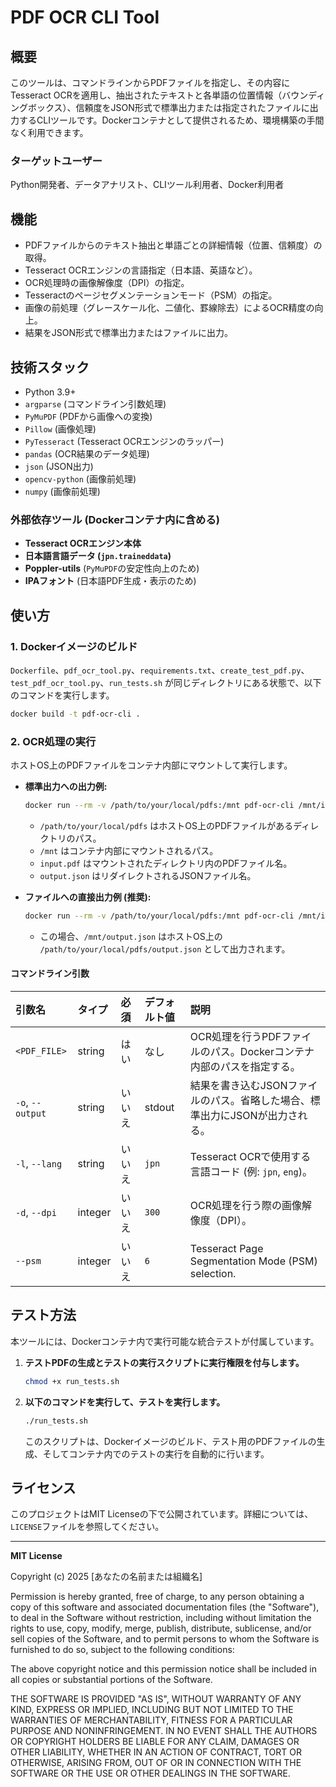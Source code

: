 # PDF OCR CLI Tool

## 概要

このツールは、コマンドラインからPDFファイルを指定し、その内容にTesseract OCRを適用し、抽出されたテキストと各単語の位置情報（バウンディングボックス）、信頼度をJSON形式で標準出力または指定されたファイルに出力するCLIツールです。Dockerコンテナとして提供されるため、環境構築の手間なく利用できます。

### ターゲットユーザー

Python開発者、データアナリスト、CLIツール利用者、Docker利用者

## 機能

*   PDFファイルからのテキスト抽出と単語ごとの詳細情報（位置、信頼度）の取得。
*   Tesseract OCRエンジンの言語指定（日本語、英語など）。
*   OCR処理時の画像解像度（DPI）の指定。
*   Tesseractのページセグメンテーションモード（PSM）の指定。
*   画像の前処理（グレースケール化、二値化、罫線除去）によるOCR精度の向上。
*   結果をJSON形式で標準出力またはファイルに出力。

## 技術スタック

*   Python 3.9+
*   `argparse` (コマンドライン引数処理)
*   `PyMuPDF` (PDFから画像への変換)
*   `Pillow` (画像処理)
*   `PyTesseract` (Tesseract OCRエンジンのラッパー)
*   `pandas` (OCR結果のデータ処理)
*   `json` (JSON出力)
*   `opencv-python` (画像前処理)
*   `numpy` (画像前処理)

### 外部依存ツール (Dockerコンテナ内に含める)

*   **Tesseract OCRエンジン本体**
*   **日本語言語データ (`jpn.traineddata`)**
*   **Poppler-utils** (`PyMuPDF`の安定性向上のため)
*   **IPAフォント** (日本語PDF生成・表示のため)

## 使い方

### 1. Dockerイメージのビルド

`Dockerfile`、`pdf_ocr_tool.py`、`requirements.txt`、`create_test_pdf.py`、`test_pdf_ocr_tool.py`、`run_tests.sh` が同じディレクトリにある状態で、以下のコマンドを実行します。

```bash
docker build -t pdf-ocr-cli .
```

### 2. OCR処理の実行

ホストOS上のPDFファイルをコンテナ内部にマウントして実行します。

*   **標準出力への出力例:**
    ```bash
    docker run --rm -v /path/to/your/local/pdfs:/mnt pdf-ocr-cli /mnt/input.pdf > output.json
    ```
    *   `/path/to/your/local/pdfs` はホストOS上のPDFファイルがあるディレクトリのパス。
    *   `/mnt` はコンテナ内部にマウントされるパス。
    *   `input.pdf` はマウントされたディレクトリ内のPDFファイル名。
    *   `output.json` はリダイレクトされるJSONファイル名。

*   **ファイルへの直接出力例 (推奨):**
    ```bash
    docker run --rm -v /path/to/your/local/pdfs:/mnt pdf-ocr-cli /mnt/input.pdf -o /mnt/output.json
    ```
    *   この場合、`/mnt/output.json` はホストOS上の `/path/to/your/local/pdfs/output.json` として出力されます。

#### コマンドライン引数

| 引数名          | タイプ    | 必須 | デフォルト値 | 説明                                                                    |
| :-------------- | :-------- | :--- | :----------- | :---------------------------------------------------------------------- |
| `<PDF_FILE>`    | string    | はい | なし         | OCR処理を行うPDFファイルのパス。Dockerコンテナ内部のパスを指定する。    |
| `-o`, `--output` | string    | いいえ | stdout       | 結果を書き込むJSONファイルのパス。省略した場合、標準出力にJSONが出力される。 |
| `-l`, `--lang`   | string    | いいえ | `jpn`        | Tesseract OCRで使用する言語コード (例: `jpn`, `eng`)。                 |
| `-d`, `--dpi`    | integer   | いいえ | `300`        | OCR処理を行う際の画像解像度（DPI）。                                     |
| `--psm`          | integer   | いいえ | `6`          | Tesseract Page Segmentation Mode (PSM) selection.                      |

## テスト方法

本ツールには、Dockerコンテナ内で実行可能な統合テストが付属しています。

1.  **テストPDFの生成とテストの実行スクリプトに実行権限を付与します。**
    ```bash
    chmod +x run_tests.sh
    ```

2.  **以下のコマンドを実行して、テストを実行します。**
    ```bash
    ./run_tests.sh
    ```
    このスクリプトは、Dockerイメージのビルド、テスト用のPDFファイルの生成、そしてコンテナ内でのテストの実行を自動的に行います。

## ライセンス

このプロジェクトはMIT Licenseの下で公開されています。詳細については、`LICENSE`ファイルを参照してください。

---

**MIT License**

Copyright (c) 2025 [あなたの名前または組織名]

Permission is hereby granted, free of charge, to any person obtaining a copy
of this software and associated documentation files (the "Software"), to deal
in the Software without restriction, including without limitation the rights
to use, copy, modify, merge, publish, distribute, sublicense, and/or sell
copies of the Software, and to permit persons to whom the Software is
furnished to do so, subject to the following conditions:

The above copyright notice and this permission notice shall be included in all
copies or substantial portions of the Software.

THE SOFTWARE IS PROVIDED "AS IS", WITHOUT WARRANTY OF ANY KIND, EXPRESS OR
IMPLIED, INCLUDING BUT NOT LIMITED TO THE WARRANTIES OF MERCHANTABILITY,
FITNESS FOR A PARTICULAR PURPOSE AND NONINFRINGEMENT. IN NO EVENT SHALL THE
AUTHORS OR COPYRIGHT HOLDERS BE LIABLE FOR ANY CLAIM, DAMAGES OR OTHER
LIABILITY, WHETHER IN AN ACTION OF CONTRACT, TORT OR OTHERWISE, ARISING FROM,
OUT OF OR IN CONNECTION WITH THE SOFTWARE OR THE USE OR OTHER DEALINGS IN THE
SOFTWARE.

